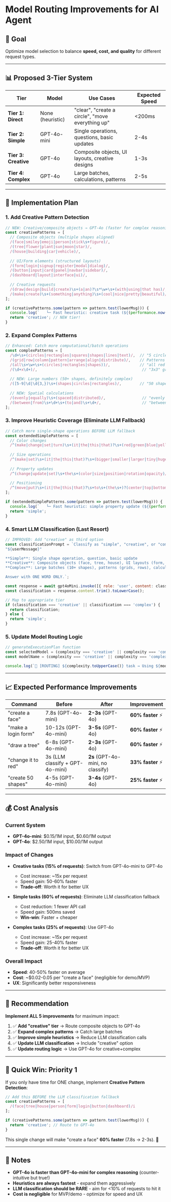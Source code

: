 # Model Routing Improvements for AI Agent

## 🎯 Goal
Optimize model selection to balance **speed, cost, and quality** for different request types.

---

## 📊 Proposed 3-Tier System

| Tier | Model | Use Cases | Expected Speed |
|------|-------|-----------|---------------|
| **Tier 1: Direct** | None (heuristic) | "clear", "create a circle", "move everything up" | <200ms |
| **Tier 2: Simple** | GPT-4o-mini | Single operations, questions, basic updates | 2-4s |
| **Tier 3: Creative** | GPT-4o | Composite objects, UI layouts, creative designs | 1-3s |
| **Tier 4: Complex** | GPT-4o | Large batches, calculations, patterns | 2-5s |

---

## 🔧 Implementation Plan

### **1. Add Creative Pattern Detection**

```javascript
// NEW: Creative/composite objects → GPT-4o (faster for complex reasoning)
const creativePatterns = [
  // Composite objects (multiple shapes aligned)
  /(face|smiley|emoji|person|stick\s+figure)/,
  /(tree|flower|plant|sun|moon|star)/,
  /(house|building|car|vehicle)/,
  
  // UI/Form elements (structured layouts)
  /(form|login|signup|register|modal|dialog)/,
  /(button|input|card|panel|navbar|sidebar)/,
  /(dashboard|layout|interface|ui)/,
  
  // Creative requests
  /(draw|design|build|create)\s+(a|an)?\s*\w+\s+(with|using|that has)/,
  /(make|create)\s+(something|anything)\s+(cool|nice|pretty|beautiful)/
];

if (creativePatterns.some(pattern => pattern.test(lowerMsg))) {
  console.log(`   └─ Fast heuristic: creative task (${(performance.now() - startTime).toFixed(1)}ms)`);
  return 'creative'; // NEW tier!
}
```

### **2. Expand Complex Patterns**

```javascript
// Enhanced: Catch more computational/batch operations
const complexPatterns = [
  /\d+\s+(circles|rectangles|squares|shapes|lines|text)/,  // "5 circles", "10 rectangles"
  /(grid|row|column|pattern|arrange|align|distribute)/,    // Patterns and layouts
  /(all\s+\w+\s+(circles|rectangles|shapes))/,             // "all red circles"
  /(\d+x\d+)/,                                              // "3x3" grids
  
  // NEW: Large numbers (50+ shapes, definitely complex)
  /([5-9]\d|\d{3,})\s+(shapes|circles|rectangles)/,        // "50 shapes", "100 circles"
  
  // NEW: Spatial calculations
  /(evenly|equally)\s+(spaced|distributed)/,                // "evenly spaced"
  /(between|from)\s+\d+\s+(to|and)\s+\d+/,                  // "between 100 and 500"
];
```

### **3. Improve Heuristic Coverage (Eliminate LLM Fallback)**

```javascript
// Catch more single-shape operations BEFORE LLM fallback
const extendedSimplePatterns = [
  // Color changes
  /^(make|change|set|turn)\s+(it|the|this|that)?\s+(red|green|blue|yellow|orange|purple|pink)/,
  
  // Size operations
  /^(make|set)\s+(it|the|this|that)?\s+(bigger|smaller|larger|tiny|huge)/,
  
  // Property updates
  /^(change|update|set)\s+the\s+(color|size|position|rotation|opacity)/,
  
  // Positioning
  /^(move|put)\s+(it|the|this|that)?\s+to\s+(the\s+)?(center|top|bottom|left|right)/,
];

if (extendedSimplePatterns.some(pattern => pattern.test(lowerMsg))) {
  console.log(`   └─ Fast heuristic: simple property update (${(performance.now() - startTime).toFixed(1)}ms)`);
  return 'simple';
}
```

### **4. Smart LLM Classification (Last Resort)**

```javascript
// IMPROVED: Add "creative" as third option
const classificationPrompt = `Classify as "simple", "creative", or "complex":
"${userMessage}"

**Simple**: Single shape operation, question, basic update
**Creative**: Composite objects (face, tree, house), UI layouts (form, button, dashboard), requires imagination
**Complex**: Large batches (10+ shapes), patterns (grids, rows), calculations, filtering

Answer with ONE WORD ONLY.`;

const response = await gpt4oMini.invoke([{ role: 'user', content: classificationPrompt }]);
const classification = response.content.trim().toLowerCase();

// Map to appropriate tier
if (classification === 'creative' || classification === 'complex') {
  return classification;
} else {
  return 'simple';
}
```

### **5. Update Model Routing Logic**

```javascript
// generateExecutionPlan function
const selectedModel = (complexity === 'creative' || complexity === 'complex') ? gpt4o : gpt4oMini;
const modelName = (complexity === 'creative' || complexity === 'complex') ? 'GPT-4o' : 'GPT-4o-mini';

console.log(`🤖 [ROUTING] ${complexity.toUpperCase()} task → Using ${modelName}`);
```

---

## 📈 Expected Performance Improvements

| Command | Before | After | Improvement |
|---------|--------|-------|-------------|
| "create a face" | 7.8s (GPT-4o-mini) | **2-3s** (GPT-4o) | **60% faster** ⚡ |
| "make a login form" | 10-12s (GPT-4o-mini) | **3-5s** (GPT-4o) | **60% faster** ⚡ |
| "draw a tree" | 6-8s (GPT-4o-mini) | **2-3s** (GPT-4o) | **60% faster** ⚡ |
| "change it to red" | 3s (LLM classify + GPT-4o-mini) | **2s** (GPT-4o-mini, no classify) | **33% faster** ⚡ |
| "create 50 shapes" | 4-5s (GPT-4o-mini) | **3-4s** (GPT-4o) | **25% faster** ⚡ |

---

## 💰 Cost Analysis

### Current System
- **GPT-4o-mini**: $0.15/1M input, $0.60/1M output
- **GPT-4o**: $2.50/1M input, $10.00/1M output

### Impact of Changes
- **Creative tasks (15% of requests)**: Switch from GPT-4o-mini to GPT-4o
  - Cost increase: ~15x per request
  - Speed gain: 50-60% faster
  - **Trade-off**: Worth it for better UX

- **Simple tasks (60% of requests)**: Eliminate LLM classification fallback
  - Cost reduction: 1 fewer API call
  - Speed gain: 500ms saved
  - **Win-win**: Faster + cheaper

- **Complex tasks (25% of requests)**: Use GPT-4o
  - Cost increase: ~15x per request
  - Speed gain: 25-40% faster
  - **Trade-off**: Worth it for better UX

### Overall Impact
- **Speed**: 40-50% faster on average
- **Cost**: ~$0.02-0.05 per "create a face" (negligible for demo/MVP)
- **UX**: Significantly better responsiveness

---

## 🎯 Recommendation

**Implement ALL 5 improvements** for maximum impact:

1. ✅ **Add "creative" tier** → Route composite objects to GPT-4o
2. ✅ **Expand complex patterns** → Catch large batches
3. ✅ **Improve simple heuristics** → Reduce LLM classification calls
4. ✅ **Update LLM classification** → Include "creative" option
5. ✅ **Update routing logic** → Use GPT-4o for creative+complex

---

## 🚀 Quick Win: Priority 1

If you only have time for ONE change, implement **Creative Pattern Detection**:

```javascript
// Add this BEFORE the LLM classification fallback
const creativePatterns = [
  /(face|tree|house|person|form|login|button|dashboard)/i
];

if (creativePatterns.some(pattern => pattern.test(lowerMsg))) {
  return 'creative'; // Route to GPT-4o
}
```

This single change will make "create a face" **60% faster** (7.8s → 2-3s). 🚀

---

## 📝 Notes

- **GPT-4o is faster than GPT-4o-mini for complex reasoning** (counter-intuitive but true!)
- **Heuristics are always fastest** - expand them aggressively
- **LLM classification should be RARE** - aim for <10% of requests to hit it
- **Cost is negligible** for MVP/demo - optimize for speed and UX

